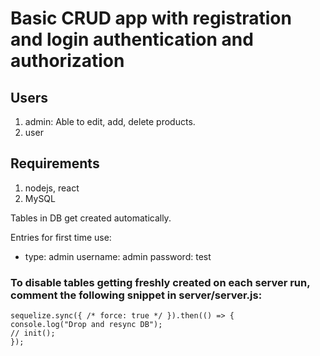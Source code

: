 # Basic CRUD app with registration and login authentication and authorization
## Users
1. admin: Able to edit, add, delete products.
2. user

## Requirements
1. nodejs, react
2. MySQL

Tables in DB get created automatically.

Entries for first time use:

- type: admin username: admin password: test

### To disable tables getting freshly created on each server run, comment the following snippet in server/server.js:

  ```
  sequelize.sync({ /* force: true */ }).then(() => {
  console.log("Drop and resync DB");
  // init();
  });
  ```
